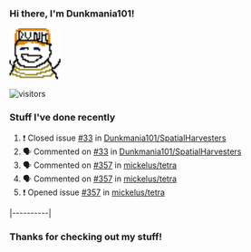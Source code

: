 ### Hi there, I'm Dunkmania101\!
![profile-pic](images/dunkie.png)

![visitors](https://visitor-badge-reloaded.herokuapp.com/badge?page_id=Dunkmania101.Dunkmania101&color=00cf00)

### Stuff I've done recently
<!--START_SECTION:activity-->
1. ❗️ Closed issue [#33](https://github.com/Dunkmania101/SpatialHarvesters/issues/33) in [Dunkmania101/SpatialHarvesters](https://github.com/Dunkmania101/SpatialHarvesters)
2. 🗣 Commented on [#33](https://github.com/Dunkmania101/SpatialHarvesters/issues/33) in [Dunkmania101/SpatialHarvesters](https://github.com/Dunkmania101/SpatialHarvesters)
3. 🗣 Commented on [#357](https://github.com/mickelus/tetra/issues/357) in [mickelus/tetra](https://github.com/mickelus/tetra)
4. 🗣 Commented on [#357](https://github.com/mickelus/tetra/issues/357) in [mickelus/tetra](https://github.com/mickelus/tetra)
5. ❗️ Opened issue [#357](https://github.com/mickelus/tetra/issues/357) in [mickelus/tetra](https://github.com/mickelus/tetra)
<!--END_SECTION:activity-->
|----------|
### Thanks for checking out my stuff\!
